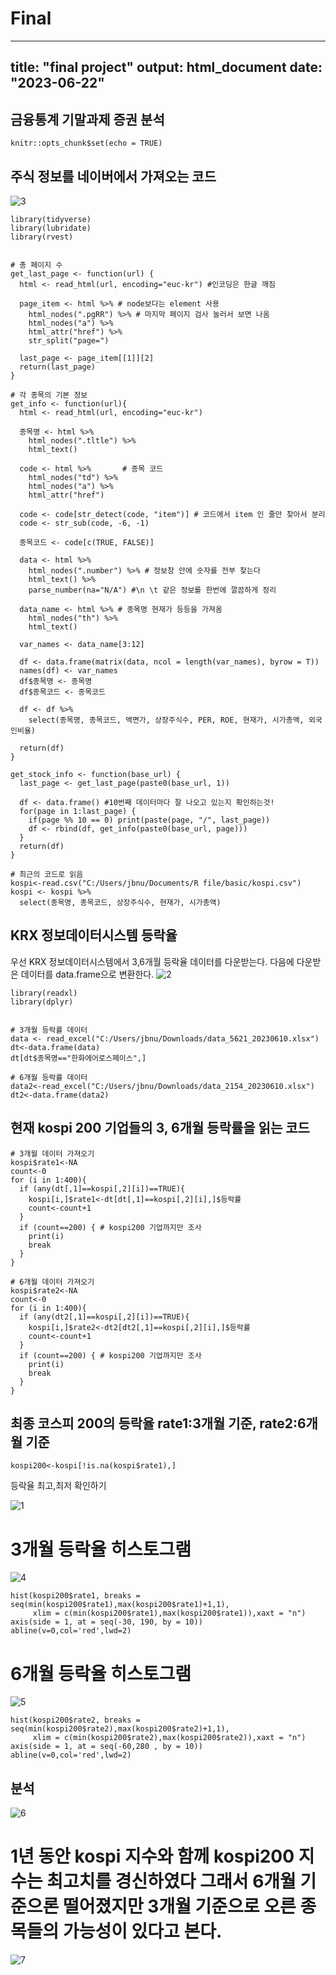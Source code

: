 # Final

---
title: "final project"
output: html_document
date: "2023-06-22"
---
## 금융통계 기말과제 증권 분석
```{r setup, include=FALSE}
knitr::opts_chunk$set(echo = TRUE)
```

## 주식 정보를 네이버에서 가져오는 코드
![3](https://github.com/sjoon0305/Final/assets/126755986/6ee03e2c-35ac-4960-8bd4-026bce8d9818)

```
library(tidyverse)
library(lubridate)
library(rvest) 


# 총 페이지 수
get_last_page <- function(url) {
  html <- read_html(url, encoding="euc-kr") #인코딩은 한글 깨짐
  
  page_item <- html %>% # node보다는 element 사용
    html_nodes(".pgRR") %>% # 마지막 페이지 검사 눌러서 보면 나옴
    html_nodes("a") %>%
    html_attr("href") %>% 
    str_split("page=") 
  
  last_page <- page_item[[1]][2]
  return(last_page)
}

# 각 종목의 기본 정보  
get_info <- function(url){
  html <- read_html(url, encoding="euc-kr")
  
  종목명 <- html %>%
    html_nodes(".tltle") %>%
    html_text()
  
  code <- html %>%       # 종목 코드
    html_nodes("td") %>%
    html_nodes("a") %>%
    html_attr("href")
  
  code <- code[str_detect(code, "item")] # 코드에서 item 인 줄만 찾아서 분리
  code <- str_sub(code, -6, -1)
  
  종목코드 <- code[c(TRUE, FALSE)]
  
  data <- html %>%
    html_nodes(".number") %>% # 정보창 안에 숫자를 전부 찾는다
    html_text() %>%
    parse_number(na="N/A") #\n \t 같은 정보를 한번에 깔끔하게 정리
  
  data_name <- html %>% # 종목명 현재가 등등을 가져옴
    html_nodes("th") %>%
    html_text() 
  
  var_names <- data_name[3:12]
  
  df <- data.frame(matrix(data, ncol = length(var_names), byrow = T))
  names(df) <- var_names
  df$종목명 <- 종목명   
  df$종목코드 <- 종목코드   
  
  df <- df %>%
    select(종목명, 종목코드, 액면가, 상장주식수, PER, ROE, 현재가, 시가총액, 외국인비율)
  
  return(df)
}

get_stock_info <- function(base_url) {
  last_page <- get_last_page(paste0(base_url, 1))
  
  df <- data.frame() #10번째 데이터마다 잘 나오고 있는지 확인하는것!
  for(page in 1:last_page) {
    if(page %% 10 == 0) print(paste(page, "/", last_page))
    df <- rbind(df, get_info(paste0(base_url, page)))
  }
  return(df)
}

# 최근의 코드로 읽음
kospi<-read.csv("C:/Users/jbnu/Documents/R file/basic/kospi.csv")
kospi <- kospi %>%
  select(종목명, 종목코드, 상장주식수, 현재가, 시가총액)
```
## 

## KRX 정보데이터시스템 등락율
우선 KRX 정보데이터시스템에서 3,6개월 등락율 데이터를 다운받는다.
다음에 다운받은 데이터를 data.frame으로 변환한다.
![2](https://github.com/sjoon0305/Final/assets/126755986/4cd2d84d-590f-4575-8695-9f4ac1c89eef)

```{r}
library(readxl)
library(dplyr) 


# 3개월 등락률 데이터 
data <- read_excel("C:/Users/jbnu/Downloads/data_5621_20230610.xlsx")
dt<-data.frame(data)
dt[dt$종목명=="한화에어로스페이스",]

# 6개월 등락률 데이터
data2<-read_excel("C:/Users/jbnu/Downloads/data_2154_20230610.xlsx")
dt2<-data.frame(data2) 
```

## 현재 kospi 200 기업들의 3, 6개월 등락률을 읽는 코드
```
# 3개월 데이터 가져오기
kospi$rate1<-NA
count<-0
for (i in 1:400){
  if (any(dt[,1]==kospi[,2][i])==TRUE){
    kospi[i,]$rate1<-dt[dt[,1]==kospi[,2][i],]$등락률
    count<-count+1
  }
  if (count==200) { # kospi200 기업까지만 조사
    print(i)
    break
  }
}

# 6개월 데이터 가져오기
kospi$rate2<-NA
count<-0
for (i in 1:400){
  if (any(dt2[,1]==kospi[,2][i])==TRUE){
    kospi[i,]$rate2<-dt2[dt2[,1]==kospi[,2][i],]$등락률
    count<-count+1
  }
  if (count==200) { # kospi200 기업까지만 조사
    print(i)
    break
  }
}
```
## 최종 코스피 200의 등락율 rate1:3개월 기준, rate2:6개월 기준
```
kospi200<-kospi[!is.na(kospi$rate1),]
```
등락율 최고,최저 확인하기

![1](https://github.com/sjoon0305/Final/assets/126755986/b9e364e7-48c6-4d38-8bc9-18b59ec6754a)


# 3개월 등락율 히스토그램
![4](https://github.com/sjoon0305/Final/assets/126755986/aa12e20e-dabf-4606-a813-11471b2a5cdd)

```
hist(kospi200$rate1, breaks = seq(min(kospi200$rate1),max(kospi200$rate1)+1,1),
     xlim = c(min(kospi200$rate1),max(kospi200$rate1)),xaxt = "n")
axis(side = 1, at = seq(-30, 190, by = 10))
abline(v=0,col='red',lwd=2)
```

# 6개월 등락율 히스토그램
![5](https://github.com/sjoon0305/Final/assets/126755986/15cd9322-f31d-4b50-b391-48bcbab51612)

```
hist(kospi200$rate2, breaks = seq(min(kospi200$rate2),max(kospi200$rate2)+1,1),
     xlim = c(min(kospi200$rate2),max(kospi200$rate2)),xaxt = "n")
axis(side = 1, at = seq(-60,280 , by = 10))
abline(v=0,col='red',lwd=2)
```
## 분석
![6](https://github.com/sjoon0305/Final/assets/126755986/0a7dd58f-07f8-4300-9450-d469aa941969)

# 1년 동안 kospi 지수와 함께 kospi200 지수는 최고치를 경신하였다 그래서 6개월 기준으론 떨어졌지만 3개월 기준으로 오른 종목들의 가능성이 있다고 본다.

![7](https://github.com/sjoon0305/Final/assets/126755986/8cf5ecad-8a9b-476e-8f81-5c5b3afbf279)


